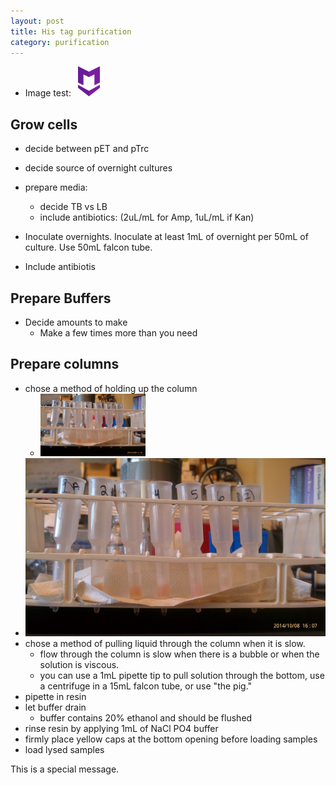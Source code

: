```yaml
---
layout: post
title: His tag purification
category: purification
---
```



* Image test:
![alt text](https://github.com/adam-p/markdown-here/raw/master/src/common/images/icon48.png "Logo Title Text 1")

## Grow cells
* decide between pET and pTrc
* decide source of overnight cultures
* prepare media:
  * decide TB vs LB
  * include antibiotics: (2uL/mL for Amp, 1uL/mL if Kan)

* Inoculate overnights.  Inoculate at least 1mL of overnight per 50mL of culture.  Use 50mL falcon tube.
* Include antibiotis

## Prepare Buffers
* Decide amounts to make
  * Make a few times more than you need

## Prepare columns
* chose a method of holding up the column
  * <img src="/images/141008_use_tube_rack_to_hold_tall_columns.jpg" height="100">
* ![alt text](/images/141008_use_tube_rack_to_hold_tall_columns.jpg)
* chose a method of pulling liquid through the column when it is slow.
  * flow through the column is slow when there is a bubble or when the solution is viscous.
  * you can use a 1mL pipette tip to pull solution through the bottom, use a centrifuge in a 15mL falcon tube, or use "the pig."
* pipette in resin
* let buffer drain
  * buffer contains 20% ethanol and should be flushed
* rinse resin by applying 1mL of NaCl PO4 buffer
* firmly place yellow caps at the bottom opening before loading samples
* load lysed samples


<div class="message">
This is a special message.
</div>




